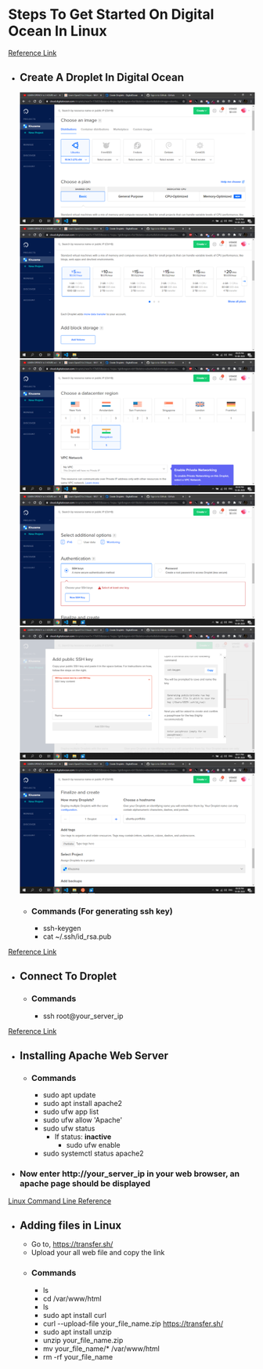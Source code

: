# Steps To Get Started On Digital Ocean In Linux

[Reference Link](https://www.digitalocean.com/docs/droplets/how-to/create/)

- ## Create A Droplet In Digital Ocean
    <img src="https://github.com/khuzema786/Digital-Ocean/blob/master/Images/Screenshot%20(92).png"/>
    <img src="https://github.com/khuzema786/Digital-Ocean/blob/master/Images/Screenshot%20(93).png"/>
    <img src="https://github.com/khuzema786/Digital-Ocean/blob/master/Images/Screenshot%20(94).png"/>
    <img src="https://github.com/khuzema786/Digital-Ocean/blob/master/Images/Screenshot%20(95).png"/>
    <img src="https://github.com/khuzema786/Digital-Ocean/blob/master/Images/Screenshot%20(96).png"/>
    <img src="https://github.com/khuzema786/Digital-Ocean/blob/master/Images/Screenshot%20(97).png"/>
    
  - ### Commands (For generating ssh key)
    - ssh-keygen
    - cat ~/.ssh/id_rsa.pub

[Reference Link](https://www.digitalocean.com/docs/droplets/how-to/connect-with-ssh/openssh/)

- ## Connect To Droplet
  - ### Commands
    - ssh root@your_server_ip

[Reference Link](https://www.digitalocean.com/community/tutorials/how-to-install-the-apache-web-server-on-ubuntu-18-04)

- ## Installing Apache Web Server
  - ### Commands
    - sudo apt update
    - sudo apt install apache2
    - sudo ufw app list
    - sudo ufw allow 'Apache'
    - sudo ufw status
      - If status: <b>inactive</b>
        - sudo ufw enable
    - sudo systemctl status apache2

- ### Now enter http://your_server_ip in your web browser, an apache page should be displayed

[Linux Command Line Reference](https://www.howtogeek.com/412055/37-important-linux-commands-you-should-know/)

- ## Adding files in Linux
  - Go to, https://transfer.sh/
  - Upload your all web file and copy the link
  - ### Commands
    - ls
    - cd /var/www/html
    - ls
    - sudo apt install curl
    - curl --upload-file your_file_name.zip https://transfer.sh/
    - sudo apt install unzip
    - unzip your_file_name.zip
    - mv your_file_name/* /var/www/html
    - rm -rf your_file_name
